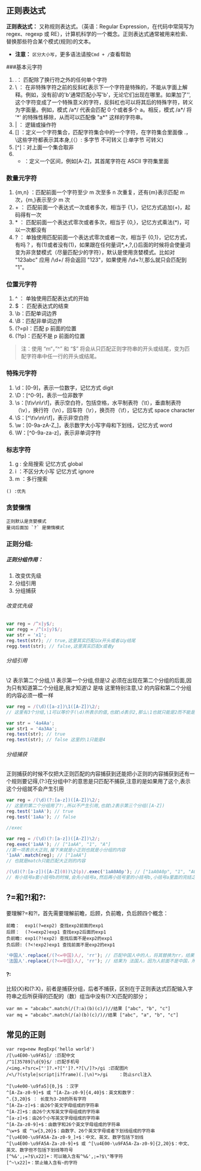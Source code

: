 ## 正则表达式

**正则表达式：** 又称规则表达式。（英语：Regular Expression，在代码中常简写为 regex、regexp 或 RE），计算机科学的一个概念。正则表达式通常被用来检索、替换那些符合某个模式(规则)的文本。

-   **注意：** `区分大小写`，更多语法请按`Cmd + /`查看帮助

###基本元字符

1.  .： 匹配除了换行符之外的任何单个字符
2.  \ ： 在非特殊字符之前的反斜杠表示下一个字符是特殊的，不能从字面上解释。例如，没有前\的'b'通常匹配小写'b'，无论它们出现在哪里。如果加了'\',这个字符变成了一个特殊意义的字符，反斜杠也可以将其后的特殊字符，转义为字面量。例如，模式 /a*/ 代表会匹配 0 个或者多个 a。相反，模式 /a\*/ 将 '*' 的特殊性移除，从而可以匹配像 "a\*" 这样的字符串。
3.  | ： 逻辑或操作符
4.  [] ：定义一个字符集合，匹配字符集合中的一个字符，在字符集合里面像 .，\这些字符都表示其本身,(（）: 多字节 不可转义 []:单字节 可转义)
5.  [^]：对上面一个集合取非
6.  -   ：定义一个区间，例如[A-Z]，其首尾字符在 ASCII 字符集里面

### 数量元字符

1.  {m,n} ：匹配前面一个字符至少 m 次至多 n 次重复，还有{m}表示匹配 m 次，{m,}表示至少 m 次
2.  \+ ： 匹配前面一个表达式一次或者多次，相当于 {1,}，记忆方式追加(+)，起码得有一次
3.  \* ： 匹配前面一个表达式零次或者多次，相当于 {0,}，记忆方式乘法(\*)，可以一次都没有
4.  ? ： 单独使用匹配前面一个表达式零次或者一次，相当于 {0,1}，记忆方式，有吗？，有(1)或者没有(1)，如果跟在任何量词\*,+,?,{}后面的时候将会使量词变为非贪婪模式（尽量匹配少的字符），默认是使用贪婪模式。比如对 "123abc" 应用 /\d+/ 将会返回 "123"，如果使用 /\d+?/,那么就只会匹配到 "1"。

### 位置元字符

1.  ^ ： 单独使用匹配表达式的开始
2.  \$ ： 匹配表达式的结束
3.  \b：匹配单词边界
4.  \B：匹配非单词边界
5.  (?=p)：匹配 p 前面的位置
6.  (?!p)：匹配不是 p 前面的位置

> 注：使用 “m“，”^” 和 “$” 将会从只匹配正则字符串的开头或结尾，变为匹配字符串中任一行的开头或结尾。

### 特殊元字符

1.  \d：[0-9]，表示一位数字，记忆方式 digit
2.  \D：[^0-9]，表示一位非数字
3.  \s：[\t\v\n\r\f]，表示空白符，包括空格，水平制表符（\t），垂直制表符（\v），换行符（\n），回车符（\r），换页符（\f），记忆方式 space character
4.  \S：[^\t\v\n\r\f]，表示非空白符
5.  \w：[0-9a-zA-Z_]，表示数字大小写字母和下划线，记忆方式 word
6.  \W：[^0-9a-za-z]，表示非单词字符

### 标志字符

1.  g : 全局搜索 记忆方式 global
2.  i ：不区分大小写 记忆方式 ignore
3.  m ：多行搜索

```code
() :优先
```

### 贪婪懒惰

    正则默认是贪婪模式
    量词后面加 `?` 是懒惰模式

### 正则分组:

##### 正则分组作用：

1.  改变优先级
2.  分组引用
3.  分组捕获

###### 改变优先级

```javascript
var reg = /^x|y$/;
var regg = /^(x|y)$/;
var str = 'x1';
reg.test(str); // true,这里其实匹配以x开头或者以y结尾
regg.test(str); // false,这里其实匹配x或者y
```

###### 分组引用

\2 表示第二个分组,\1 表示第一个分组,但是\2 必须在出现在第二个分组的后面,因为只有知道第二个分组是,我才知道\2 是啥
这里特别注意,\2 的内容和第二个分组的内容必须一模一样

```javascript
var reg = /(\d)([a-z])\1([A-Z])\2/;
// 这里有3个分组,\1可以等价于(\d)所表示的值,也就\d表示2,那么\1也就只能是2而不能是3

var str = '4a4Aa';
var str1 = '4a3Aa';
reg.test(str); // true
reg.test(str); // false 这里的\1只能是4
```

###### 分组捕获

正则捕获的时候不仅把大正则匹配的内容捕获到还能把小正则的内容捕获到还有一个规则要记得,(?:)在分组中?:的意思是只匹配不捕获,注意的是如果用了这个,表示这个分组就不会产生引用

```javascript
var reg = /(\d)(?:[a-z])([A-Z])\2/;
// 这里的第二个分组用了?:,所以不产生引用,也就\2表示第三个分组([A-Z])
reg.test('1aAA'); // true
reg.test('1aAa'); // false

//exec

var reg = /(\d)(?:[a-z])([A-Z])\2/;
reg.exec('1aAA'); // ["1aAA", "1", "A"]
//第一项表示大正则,接下来就是小正则也就是小分组的内容
'1aAA'.match(reg); // ["1aAA"]
// 也就是match只能匹配大正则的内容

/(\d)(?:[a-z])([A-Z](0))\2(p)/.exec('1aA0A0p'); // ["1aA0A0p", "1", "A0", "0", "p"]
// 有小括号a套小括号b的时候,会先小括号a,然后再小括号里的小括号b,小括号a里面的完结之后才到下一个分组
```

## ?=和?!和?:

要理解?=和?!，首先需要理解前瞻，后顾，负前瞻，负后顾四个概念：

```code
前瞻：  exp1(?=exp2) 查找exp2前面的exp1
后顾：  (?<=exp2)exp1 查找exp2后面的exp1
负前瞻: exp1(?!exp2) 查找后面不是exp2的exp1
负后顾: (?<!exp2)exp1 查找前面不是exp2的exp1
```

```javascript
'中国人'.replace(/(?<=中国)人/, 'rr'); // 匹配中国人中的人，将其替换为rr，结果为 中国rr
'法国人'.replace(/(?<=中国)人/, 'rr'); // 结果为 法国人，因为人前面不是中国，所以无法匹配到
```

#### ?:

比较(X)和(?:X)，前者是捕获分组，后者不捕获，区别在于正则表达式匹配输入字符串之后所获得的匹配的（数）组当中没有(?:X)匹配的部分；

```code
var mn = "abcabc".match(/(?:a)(b)(c)/)//结果 ["abc", "b", "c"]
var mq = "abcabc".match(/(a)(b)(c)/)//结果 ["abc", "a", "b", "c"]
```

## 常见的正则

```code
var reg=new RegExp('hello world')
/[\u4E00-\u9FA5]/ :匹配中文
/^1[35789]\d{9}$/ :匹配手机号
/<img.+?src=["']?.+?["']?.*?[\/]?>/gi :匹配图片
/<\/?(style|script|i?frame)(.|\n)*>/gi    ：防止srcl注入

^[\u4e00-\u9fa5]{0,}$ ：汉字
^[A-Za-z0-9]+$ 或 ^[A-Za-z0-9]{4,40}$：英文和数字：
^.{3,20}$ ： 长度为3-20的所有字符
^[A-Za-z]+$：由26个英文字母组成的字符串
^[A-Z]+$：由26个大写英文字母组成的字符串
^[a-z]+$：由26个小写英文字母组成的字符串
^[A-Za-z0-9]+$：由数字和26个英文字母组成的字符串
^\w+$ 或 ^\w{3,20}$：由数字、26个英文字母或者下划线组成的字符串
^[\u4E00-\u9FA5A-Za-z0-9_]+$：中文、英文、数字包括下划线
^[\u4E00-\u9FA5A-Za-z0-9]+$ 或 ^[\u4E00-\u9FA5A-Za-z0-9]{2,20}$：中文、英文、数字但不包括下划线等符号
[^%&',;=?$\x22]+：可以输入含有^%&',;=?$\"等字符
[^~\x22]+：禁止输入含有~的字符
```
